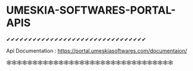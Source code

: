 # UMESKIA-SOFTWARES-PORTAL-APIS

✔✔✔✔✔✔✔✔✔✔✔✔✔✔✔✔✔✔✔✔✔✔✔✔✔✔✔✔✔✔✔✔

Api Documentation : https://portal.umeskiasoftwares.com/documentaion/


🕸🕸🕸🕸🕸🕸🕸🕸🕸🕸🕸🕸🕸🕸🕸🕸🕸🕸🕸🕸🕸🕸🕸🕸🕸🕸🕸🕸🕸🕸🕸🕸
